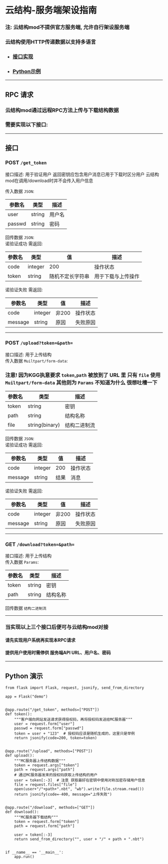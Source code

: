 # 云结构-服务端架设指南
### 注: 云结构mod不提供官方服务端, 允许自行架设服务端
### 云结构使用HTTP传递数据以支持多语言
+ ### [接口实现](#interface)
+ ### [Python示例](#python)

---

## RPC 请求
### 云结构mod通过远程RPC方法上传与下载结构数据
### 需要实现以下接口:

---

<h2 id="interface">接口</h2>

### POST `/get_token`    

接口描述: 用于验证用户 返回密钥应包含用户消息已用于下载时区分用户 云结构mod在调用/download时并不会传入用户信息  

传入数据 `JSON`:  

| 参数名    | 类型     | 描述          |
|--------|--------|-------------|
| user   | string | 用户名         |
| passwd | string | 密码          |

回传数据 `JSON`:  
诺验证成功 需返回:

| 参数名   | 类型      | 值        | 描述        |
|-------|---------|----------|-----------|
| code  | integer | 200      | 操作状态      |
| token | string  | 随机不定长字符串 | 用于下载与上传操作 |

诺验证失败 需返回:

| 参数名     | 类型      | 值    | 描述         |
|---------|---------|------|------------|
| code    | integer | 非200 | 操作状态       |
| message | string  | 原因   | 失败原因       |

---

### POST `/upload?token=&path=`  
接口描述: 用于上传结构  
传入数据 `Muiltpart/form-data`:   
### 注意! 因为KGG执意要求 `token`,`path` 被放到了 URL 里 只有 `file` 使用 `Muiltpart/form-data` 其他则为 `Params` 不知道为什么 很想吐槽一下

| 参数名   | 类型             | 描述     |
|-------|----------------|--------|
| token | string         | 密钥     |
| path  | string         | 结构名称   |
| file  | string(binary) | 结构二进制流 |

回传数据 `JSON`:  
诺验证成功 需返回:

| 参数名     | 类型      | 值   | 描述   |
|---------|---------|-----|------|
| code    | integer | 200 | 操作状态 |
| message | string  | 结果  | 消息   |

诺验证失败 需返回:

| 参数名     | 类型      | 值    | 描述   |
|---------|---------|------|------|
| code    | integer | 非200 | 操作状态 |
| message | string  | 原因   | 失败原因 |

---

### GET `/download?token=&path=`  
接口描述: 用于上传结构  
传入数据 `Params`:  

| 参数名   | 类型       | 描述   |
|-------|----------|------|
| token | string   | 密钥   |
| path  | string   | 结构名称 |

回传数据 `结构二进制流`  

---
### 当实现以上三个接口后便可与云结构mod对接
#### 请先实现用户系统再实现本RPC请求
#### 提供用户使用时需停供 服务端API URL、用户名、密码

---
<h2 id="python">Python 演示</h2>

    from flask import Flask, request, jsonify, send_from_directory
    
    app = Flask("demo")
    
    
    @app.route("/get_token", methods=["POST"])
    def token():
        """客户端向网站发送请求获得授权码，再将授权码发送给MC服务器"""
        user = request.form["user"]
        passwd = request.form["passwd"]
        token = user + "123"  # 授权码应该是随机生成的，这里只是举例
        return jsonify(code=200, token=token)
    
    
    @app.route("/upload", methods=["POST"])
    def upload():
        """MC服务器上传结构数据"""
        token = request.args["token"]
        path = request.args["path"]
        # 通过MC服务器发来的授权码获取上传结构的用户
        user = token[:-3]  # 注意 获取最好在密钥中使用对称加密存储用户信息
        file = request.files["file"]
        open(user+"/"+path+".nbt", "wb").write(file.stream.read())
        return jsonify(code=-400, message="上传失败")
    
    
    @app.route("/download", methods=["GET"])
    def download():
        """MC服务器下载结构"""
        token = request.form["token"]
        path = request.form["path"]
    
        user = token[:-3]
        return send_from_directory("", user + "/" + path + ".nbt")
    
    
    if __name__ == '__main__':
        app.run()
